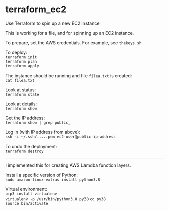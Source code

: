 # terraform_ec2

Use Terraform to spin up a new EC2 instance


This is working for a file, and for spinning up an EC2 instance.  

To prepare, set the AWS credentials.  For example, see `thekeys.sh`

To deploy:\
`terraform init`\
`terraform plan`\
`terraform apply`

The instance should be running and file `filea.txt` is created:\
`cat filea.txt`

Look at status:\
`terraform state`

Look at details:\
`terraform show`

Get the IP address:\
`terraform show | grep public_`

Log in (with IP address from above):\
`ssh -i ~/.ssh/.....pem ec2-user@public-ip-address`

To undo the deployment:\
`terraform destroy`


---

I implemented this for creating AWS Lamdba function layers.

Install a specific version of Python:\
`sudo amazon-linux-extras install python3.8 `

Virtual environment:\
`pip3 install virtualenv`\
`virtualenv -p /usr/bin/python3.8 py38`
`cd py38`\
`source bin/activate`




